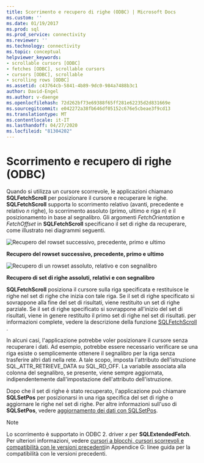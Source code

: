 ```yaml
---
title: Scorrimento e recupero di righe (ODBC) | Microsoft Docs
ms.custom: ''
ms.date: 01/19/2017
ms.prod: sql
ms.prod_service: connectivity
ms.reviewer: ''
ms.technology: connectivity
ms.topic: conceptual
helpviewer_keywords:
- scrollable cursors [ODBC]
- fetches [ODBC], scrollable cursors
- cursors [ODBC], scrollable
- scrolling rows [ODBC]
ms.assetid: c43764cb-5841-4b89-9dc0-984a7488b3c1
author: David-Engel
ms.author: v-daenge
ms.openlocfilehash: 72d262bf73e69388f65ff281e62235d2d831669e
ms.sourcegitcommit: e042272a38fb646df05152c676e5cbeae3f9cd13
ms.translationtype: MT
ms.contentlocale: it-IT
ms.lasthandoff: 04/27/2020
ms.locfileid: "81304202"
---
```

# <a name="scrolling-and-fetching-rows-odbc"></a>Scorrimento e recupero di righe (ODBC)
Quando si utilizza un cursore scorrevole, le applicazioni chiamano **SQLFetchScroll** per posizionare il cursore e recuperare le righe. **SQLFetchScroll** supporta lo scorrimento relativo (avanti, precedente e relativo *n* righe), lo scorrimento assoluto (primo, ultimo e riga *n*) e il posizionamento in base al segnalibro. Gli argomenti *FetchOrientation* e *FetchOffset* in **SQLFetchScroll** specificano il set di righe da recuperare, come illustrato nei diagrammi seguenti.  
  
 ![Recupero del rowset successivo, precedente, primo e ultimo](../../../odbc/reference/develop-app/media/pr20_2.gif "pr20_2")  
  
 **Recupero del rowset successivo, precedente, primo e ultimo**  
  
 ![Recupero di un rowset assoluto, relativo e con segnalibro](../../../odbc/reference/develop-app/media/pr20_1.gif "pr20_1")  
  
 **Recupero di set di righe assoluti, relativi e con segnalibro**  
  
 **SQLFetchScroll** posiziona il cursore sulla riga specificata e restituisce le righe nel set di righe che inizia con tale riga. Se il set di righe specificato si sovrappone alla fine del set di risultati, viene restituito un set di righe parziale. Se il set di righe specificato si sovrappone all'inizio del set di risultati, viene in genere restituito il primo set di righe nel set di risultati. per informazioni complete, vedere la descrizione della funzione [SQLFetchScroll](../../../odbc/reference/syntax/sqlfetchscroll-function.md) .  
  
 In alcuni casi, l'applicazione potrebbe voler posizionare il cursore senza recuperare i dati. Ad esempio, potrebbe essere necessario verificare se una riga esiste o semplicemente ottenere il segnalibro per la riga senza trasferire altri dati nella rete. A tale scopo, imposta l'attributo dell'istruzione SQL_ATTR_RETRIEVE_DATA su SQL_RD_OFF. La variabile associata alla colonna del segnalibro, se presente, viene sempre aggiornata, indipendentemente dall'impostazione dell'attributo dell'istruzione.  
  
 Dopo che il set di righe è stato recuperato, l'applicazione può chiamare **SQLSetPos** per posizionarsi in una riga specifica del set di righe o aggiornare le righe nel set di righe. Per altre informazioni sull'uso di **SQLSetPos**, vedere [aggiornamento dei dati con SQLSetPos](../../../odbc/reference/develop-app/updating-data-with-sqlsetpos.md).  
  
> [!NOTE]  
>  Lo scorrimento è supportato in ODBC 2. driver *x* per **SQLExtendedFetch**. Per ulteriori informazioni, vedere [cursori a blocchi, cursori scorrevoli e compatibilità con le versioni precedenti](../../../odbc/reference/appendixes/block-cursors-scrollable-cursors-and-backward-compatibility.md)in Appendice G: linee guida per la compatibilità con le versioni precedenti.

